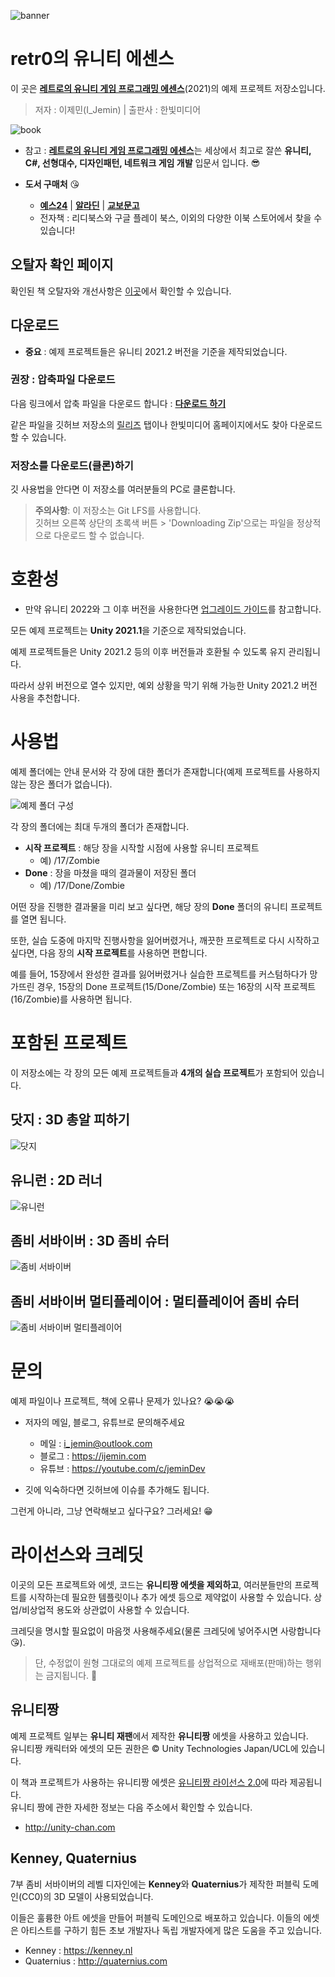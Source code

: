 ![banner](readme_images/banner.png)


# retr0의 유니티 에센스
이 곳은 [**레트로의 유니티 게임 프로그래밍 에센스**](http://www.yes24.com/24/goods/69320872)(2021)의 예제 프로젝트 저장소입니다.

>저자 : 이제민(I_Jemin) | 출판사 : 한빛미디어

![book](readme_images/book.jpg)
- 참고 : [**레트로의 유니티 게임 프로그래밍 에센스**](http://www.yes24.com/24/goods/69320872)는 세상에서 최고로 잘쓴 **유니티, C#, 선형대수, 디자인패턴, 네트워크 게임 개발** 입문서 입니다. 😎

- **도서 구매처** 😘
    - [**예스24**](http://www.yes24.com/24/goods/69320872) | [**알라딘**](http://aladin.kr/p/52TQp) | [**교보문고**](http://bit.ly/2DHwAjY)
    - 전자책 : 리디북스와 구글 플레이 북스, 이외의 다양한 이북 스토어에서 찾을 수 있습니다!

## 오탈자 확인 페이지

확인된 책 오탈자와 개선사항은 [이곳](https://www.notion.so/17a6c90636034949a0214f51b91a5a71?v=1417dc5c880d4bd8b8611c4053bafeeb)에서 확인할 수 있습니다.

## 다운로드

- **중요** : 예제 프로젝트들은 유니티 2021.2 버전을 기준을 제작되었습니다.

### 권장 : 압축파일 다운로드
다음 링크에서 압축 파일을 다운로드 합니다 : [**다운로드 하기**](https://github.com/IJEMIN/Unity-Programming-Essence/releases/download/v1.1/Unity-Programming-Essence.zip)

같은 파일을 깃허브 저장소의 [릴리즈](https://github.com/IJEMIN/Unity-Programming-Essence/releases) 탭이나 한빛미디어 홈페이지에서도 찾아 다운로드 할 수 있습니다.

### 저장소를 다운로드(클론)하기

깃 사용법을 안다면 이 저장소를 여러분들의 PC로 클론합니다.

> __주의사항__: 
> 이 저장소는 Git LFS를 사용합니다.
> <br>깃허브 오른쪽 상단의 초록색 버튼 > 'Downloading Zip'으로는 파일을 정상적으로 다운로드 할 수 없습니다.

# 호환성

* 만약 유니티 2022와 그 이후 버전을 사용한다면 [업그레이드 가이드](UPGRADE_GUIDE.MD)를 참고합니다. 

모든 예제 프로젝트는 **Unity 2021.1**을 기준으로 제작되었습니다. 

예제 프로젝트들은 Unity 2021.2 등의 이후 버전들과 호환될 수 있도록 유지 관리됩니다.

따라서 상위 버전으로 열수 있지만, 예외 상황을 막기 위해 가능한 Unity 2021.2 버전 사용을 추천합니다.

# 사용법

예제 폴더에는 안내 문서와 각 장에 대한 폴더가 존재합니다(예제 프로젝트를 사용하지 않는 장은 폴더가 없습니다).

![예제 폴더 구성](readme_images/files.png)

각 장의 폴더에는 최대 두개의 폴더가 존재합니다.

- **시작 프로젝트** : 해당 장을 시작할 시점에 사용할 유니티 프로젝트
    - 예) /17/Zombie
- **Done** : 장을 마쳤을 때의 결과물이 저장된 폴더
    - 예) /17/Done/Zombie

어떤 장을 진행한 결과물을 미리 보고 싶다면, 해당 장의 **Done** 폴더의 유니티 프로젝트를 열면 됩니다.

또한, 실습 도중에 마지막 진행사항을 잃어버렸거나, 깨끗한 프로젝트로 다시 시작하고 싶다면, 다음 장의 **시작 프로젝트**를 사용하면 편합니다.

예를 들어, 15장에서 완성한 결과를 잃어버렸거나 실습한 프로젝트를 커스텀하다가 망가뜨린 경우, 15장의 Done 프로젝트(15/Done/Zombie) 또는 16장의 시작 프로젝트(16/Zombie)를 사용하면 됩니다.



# 포함된 프로젝트
이 저장소에는 각 장의 모든 예제 프로젝트들과 **4개의 실습 프로젝트**가 포함되어 있습니다.

## 닷지 : 3D 총알 피하기
![닷지](readme_images/dodge.png)

## 유니런 : 2D 러너
![유니런](readme_images/unirun.png)

## 좀비 서바이버 : 3D 좀비 슈터
![좀비 서바이버](readme_images/zombie.png)

## 좀비 서바이버 멀티플레이어 : 멀티플레이어 좀비 슈터
![좀비 서바이버 멀티플레이어](readme_images/zombie-multi.png)



# 문의

예제 파일이나 프로젝트, 책에 오류나 문제가 있나요? 😭😭😭

- 저자의 메일, 블로그, 유튜브로 문의해주세요
    - 메일 : i_jemin@outlook.com
    - 블로그 : https://ijemin.com
    - 유튜브 : https://youtube.com/c/jeminDev

- 깃에 익숙하다면 깃허브에 이슈를 추가해도 됩니다.


그런게 아니라, 그냥 연락해보고 싶다구요? 그러세요! 😁

# 라이선스와 크레딧
이곳의 모든 프로젝트와 에셋, 코드는 **유니티짱 에셋을 제외하고**, 여러분들만의 프로젝트를 시작하는데 필요한 템플릿이나 추가 에셋 등으로 제약없이 사용할 수 있습니다. 상업/비상업적 용도와 상관없이 사용할 수 있습니다.

크레딧을 명시할 필요없이 마음껏 사용해주세요(물론 크레딧에 넣어주시면 사랑합니다 😘).

> 단, 수정없이 원형 그대로의 예제 프로젝트를 상업적으로 재배포(판매)하는 행위는 금지됩니다. 😤

## 유니티짱
예제 프로젝트 일부는 **유니티 재팬**에서 제작한 **유니티짱** 에셋을 사용하고 있습니다.<br>유니티짱 캐릭터와 에셋의 모든 권한은 © Unity Technologies Japan/UCL에 있습니다.

이 책과 프로젝트가 사용하는 유니티짱 에셋은 [유니티짱 라이선스 2.0]()에 따라 제공됩니다.<br>유니티 짱에 관한 자세한 정보는 다음 주소에서 확인할 수 있습니다.

* http://unity-chan.com 

## Kenney, Quaternius
7부 좀비 서바이버의 레벨 디자인에는 **Kenney**와 **Quaternius**가 제작한 퍼블릭 도메인(CC0)의 3D 모델이 사용되었습니다.

이들은 훌륭한 아트 에셋을 만들어 퍼블릭 도메인으로 배포하고 있습니다. 이들의 에셋은 아티스트를 구하기 힘든 초보 개발자나 독립 개발자에게 많은 도움을 주고 있습니다.

* Kenney : https://kenney.nl
* Quaternius : http://quaternius.com
